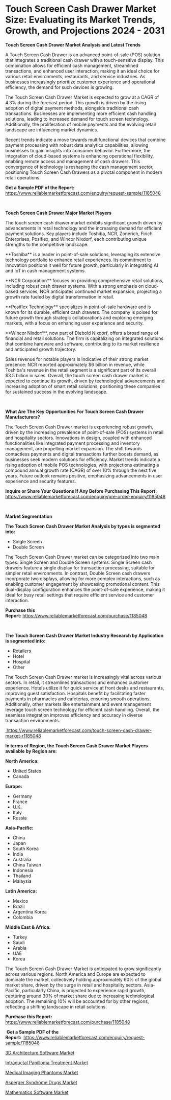 <p><h1>Touch Screen Cash Drawer Market Size: Evaluating its Market Trends, Growth, and Projections 2024 - 2031</h1></p><p><strong>Touch Screen Cash Drawer Market Analysis and Latest Trends</strong></p>
<p><p>A Touch Screen Cash Drawer is an advanced point-of-sale (POS) solution that integrates a traditional cash drawer with a touch-sensitive display. This combination allows for efficient cash management, streamlined transactions, and enhanced user interaction, making it an ideal choice for various retail environments, restaurants, and service industries. As businesses increasingly prioritize customer experience and operational efficiency, the demand for such devices is growing.</p><p>The Touch Screen Cash Drawer Market is expected to grow at a CAGR of 4.3% during the forecast period. This growth is driven by the rising adoption of digital payment methods, alongside traditional cash transactions. Businesses are implementing more efficient cash handling solutions, leading to increased demand for touch screen technology. Additionally, the proliferation of mobile payments and the evolving retail landscape are influencing market dynamics. </p><p>Recent trends indicate a move towards multifunctional devices that combine payment processing with robust data analytics capabilities, allowing businesses to gain insights into consumer behavior. Furthermore, the integration of cloud-based systems is enhancing operational flexibility, enabling remote access and management of cash drawers. This convergence of technology is reshaping the cash management sector, positioning Touch Screen Cash Drawers as a pivotal component in modern retail operations.</p></p>
<p><strong>Get a Sample PDF of the Report:&nbsp;</strong> <a href="https://www.reliablemarketforecast.com/enquiry/request-sample/1185048?utm_campaign=1601&utm_medium=2&utm_source=Github&utm_content=ia&utm_term=22102024&utm_id=touch-screen-cash-drawer">https://www.reliablemarketforecast.com/enquiry/request-sample/1185048</a></p>
<p>&nbsp;</p>
<p><strong>Touch Screen Cash Drawer Major Market Players</strong></p>
<p><p>The touch screen cash drawer market exhibits significant growth driven by advancements in retail technology and the increasing demand for efficient payment solutions. Key players include Toshiba, NCR, Zonerich, Firich Enterprises, Posiflex, and Wincor Nixdorf, each contributing unique strengths to the competitive landscape.</p><p>**Toshiba** is a leader in point-of-sale solutions, leveraging its extensive technology portfolio to enhance retail experiences. Its commitment to innovation positions it well for future growth, particularly in integrating AI and IoT in cash management systems.</p><p>**NCR Corporation** focuses on providing comprehensive retail solutions, including robust cash drawer systems. With a strong emphasis on cloud-based services, NCR anticipates continued market expansion, projecting a growth rate fueled by digital transformation in retail.</p><p>**Posiflex Technology** specializes in point-of-sale hardware and is known for its durable, efficient cash drawers. The company is poised for future growth through strategic collaborations and exploring emerging markets, with a focus on enhancing user experience and security.</p><p>**Wincor Nixdorf**, now part of Diebold Nixdorf, offers a broad range of financial and retail solutions. The firm is capitalizing on integrated solutions that combine hardware and software, contributing to its market resilience and anticipated growth trajectory.</p><p>Sales revenue for notable players is indicative of their strong market presence: NCR reported approximately $6 billion in revenue, while Toshiba's revenue in the retail segment is a significant part of its overall $3.5 billion in sales. Overall, the touch screen cash drawer market is expected to continue its growth, driven by technological advancements and increasing adoption of smart retail solutions, positioning these companies for sustained success in the evolving landscape.</p></p>
<p>&nbsp;</p>
<p><strong>What Are The Key Opportunities For Touch Screen Cash Drawer Manufacturers?</strong></p>
<p><p>The Touch Screen Cash Drawer market is experiencing robust growth, driven by the increasing prevalence of point-of-sale (POS) systems in retail and hospitality sectors. Innovations in design, coupled with enhanced functionalities like integrated payment processing and inventory management, are propelling market expansion. The shift towards contactless payments and digital transactions further boosts demand, as businesses seek modern solutions for efficiency. Market trends indicate a rising adoption of mobile POS technologies, with projections estimating a compound annual growth rate (CAGR) of over 10% through the next five years. Future outlook remains positive, emphasizing advancements in user experience and security features.</p></p>
<p><strong>Inquire or Share Your Questions If Any Before Purchasing This Report:</strong> <a href="https://www.reliablemarketforecast.com/enquiry/pre-order-enquiry/1185048?utm_campaign=1601&utm_medium=2&utm_source=Github&utm_content=ia&utm_term=22102024&utm_id=touch-screen-cash-drawer">https://www.reliablemarketforecast.com/enquiry/pre-order-enquiry/1185048</a></p>
<p>&nbsp;</p>
<p><strong>Market Segmentation</strong></p>
<p><strong>The Touch Screen Cash Drawer Market Analysis by types is segmented into:</strong></p>
<p><ul><li>Single Screen</li><li>Double Screen</li></ul></p>
<p><p>The Touch Screen Cash Drawer market can be categorized into two main types: Single Screen and Double Screen systems. Single Screen cash drawers feature a single display for transaction processing, suitable for simpler retail environments. In contrast, Double Screen cash drawers incorporate two displays, allowing for more complex interactions, such as enabling customer engagement by showcasing promotional content. This dual-display configuration enhances the point-of-sale experience, making it ideal for busy retail settings that require efficient service and customer interaction.</p></p>
<p><strong>Purchase this Report:&nbsp;</strong><a href="https://www.reliablemarketforecast.com/purchase/1185048?utm_campaign=1601&utm_medium=2&utm_source=Github&utm_content=ia&utm_term=22102024&utm_id=touch-screen-cash-drawer">https://www.reliablemarketforecast.com/purchase/1185048</a></p>
<p>&nbsp;</p>
<p><strong>The Touch Screen Cash Drawer Market Industry Research by Application is segmented into:</strong></p>
<p><ul><li>Retailers</li><li>Hotel</li><li>Hospital</li><li>Other</li></ul></p>
<p><p>The Touch Screen Cash Drawer market is increasingly vital across various sectors. In retail, it streamlines transactions and enhances customer experience. Hotels utilize it for quick service at front desks and restaurants, improving guest satisfaction. Hospitals benefit by facilitating faster payments in pharmacies and cafeterias, ensuring smooth operations. Additionally, other markets like entertainment and event management leverage touch screen technology for efficient cash handling. Overall, the seamless integration improves efficiency and accuracy in diverse transaction environments.</p></p>
<p><a href="https://www.reliablemarketforecast.com/touch-screen-cash-drawer-market-r1185048?utm_campaign=1601&utm_medium=2&utm_source=Github&utm_content=ia&utm_term=22102024&utm_id=touch-screen-cash-drawer">&nbsp;https://www.reliablemarketforecast.com/touch-screen-cash-drawer-market-r1185048</a></p>
<p><strong>In terms of Region, the Touch Screen Cash Drawer Market Players available by Region are:</strong></p>
<p>
    <p> <strong> North America: </strong>
        <ul>
            <li>United States</li>
            <li>Canada</li>
        </ul>
        </p> 
    <p> <strong> Europe: </strong>
        <ul>
            <li>Germany</li>
            <li>France</li>
            <li>U.K.</li>
            <li>Italy</li>
            <li>Russia</li>
        </ul>
        </p> 
    <p> <strong> Asia-Pacific: </strong>
        <ul>
            <li>China</li>
            <li>Japan</li>
            <li>South Korea</li>
            <li>India</li>
            <li>Australia</li>
            <li>China Taiwan</li>
            <li>Indonesia</li>
            <li>Thailand</li>
            <li>Malaysia</li>
        </ul>
        </p> 
    <p> <strong> Latin America: </strong>
        <ul>
            <li>Mexico</li>
            <li>Brazil</li>
            <li>Argentina Korea</li>
            <li>Colombia</li>
        </ul>
        </p> 
    <p> <strong> Middle East & Africa: </strong>
        <ul>
            <li>Turkey</li>
            <li>Saudi</li>
            <li>Arabia</li>
            <li>UAE</li>
            <li>Korea</li>
        </ul>
    </p>
    </p>
<p><p>The Touch Screen Cash Drawer Market is anticipated to grow significantly across various regions. North America and Europe are expected to dominate the market, collectively holding approximately 60% of the global market share, driven by the surge in retail and hospitality sectors. Asia-Pacific, particularly China, is projected to experience rapid growth, capturing around 30% of market share due to increasing technological adoption. The remaining 10% will be accounted for by other regions, reflecting a shifting landscape in retail solutions.</p></p>
<p><strong>Purchase this Report: </strong><a href="https://www.reliablemarketforecast.com/purchase/1185048?utm_campaign=1601&utm_medium=2&utm_source=Github&utm_content=ia&utm_term=22102024&utm_id=touch-screen-cash-drawer">https://www.reliablemarketforecast.com/purchase/1185048</a></p>
<p>&nbsp;<strong>Get a Sample PDF of the Report:&nbsp;&nbsp;</strong><a href="https://www.reliablemarketforecast.com/enquiry/request-sample/1185048?utm_campaign=1601&utm_medium=2&utm_source=Github&utm_content=ia&utm_term=22102024&utm_id=touch-screen-cash-drawer">https://www.reliablemarketforecast.com/enquiry/request-sample/1185048</a></p>
<p><strong></strong></p>
<p><p><a href="https://www.linkedin.com/pulse/3d-architecture-software-market-revolution-size-share-emerging-flx9c?utm_campaign=1601&utm_medium=2&utm_source=Github&utm_content=ia&utm_term=22102024&utm_id=touch-screen-cash-drawer">3D Architecture Software Market</a></p><p><a href="https://www.linkedin.com/pulse/intraductal-papilloma-treatment-market-evolution-regional-adaptations-5yryc?utm_campaign=1601&utm_medium=2&utm_source=Github&utm_content=ia&utm_term=22102024&utm_id=touch-screen-cash-drawer">Intraductal Papilloma Treatment Market</a></p><p><a href="https://www.linkedin.com/pulse/emerging-trends-medical-imaging-phantoms-market-global-outlook-r4s2c?utm_campaign=1601&utm_medium=2&utm_source=Github&utm_content=ia&utm_term=22102024&utm_id=touch-screen-cash-drawer">Medical Imaging Phantoms Market</a></p><p><a href="https://www.linkedin.com/pulse/asperger-syndrome-drugs-market-size-status-forecast-2024-2031-vbqmc?utm_campaign=1601&utm_medium=2&utm_source=Github&utm_content=ia&utm_term=22102024&utm_id=touch-screen-cash-drawer">Asperger Syndrome Drugs Market</a></p><p><a href="https://www.linkedin.com/pulse/mathematics-software-market-transformation-comparative-analysis-8qb6c?utm_campaign=1601&utm_medium=2&utm_source=Github&utm_content=ia&utm_term=22102024&utm_id=touch-screen-cash-drawer">Mathematics Software Market</a></p></p>